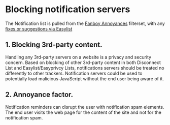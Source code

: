 # Blocking notification servers

The Notification list is pulled from the  [Fanboy Annoyances](https://github.com/easylist/easylist/tree/master/fanboy-addon) filterset, with any [fixes or suggestions via Easylist](https://github.com/easylist/easylist/issues)

## 1. Blocking 3rd-party content.

Handling any 3rd-party servers on a website is a privacy and security concern. Based on blocking of other 3rd-party content in both Disconnect List and Easylist/Easyprivcy Lists, notifications servers should be treated no differently to other trackers. Notification servers could be used to potentially load malicious JavaScript without the end user being aware of it.

## 2. Annoyance factor.

Notification reminders can disrupt the user with notification spam elements. The end user visits the web page for the content of the site and not for the notification spam.
